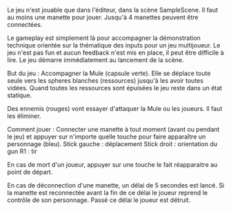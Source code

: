 Le jeu n'est jouable que dans l'éditeur, dans la scène SampleScene.
Il faut au moins une manette pour jouer.
Jusqu'à 4 manettes peuvent être connectées.

Le gameplay est simplement là pour accompagner la démonstration technique orientée sur la thématique des inputs pour un jeu multijoueur. Le jeu n'est pas fun et aucun feedback n'est mis en place, il peut être difficile à lire.
Le jeu démarre immédiatement au lancement de la scène.

But du jeu :
Accompagner la Mule (capsule verte). Elle se déplace toute seule vers les spheres blanches (ressources) jusqu'à les avoir toutes vidées.
Quand toutes les ressources sont épuisées le jeu reste dans un état statique.

Des ennemis (rouges) vont essayer d'attaquer la Mule ou les joueurs. Il faut les éliminer.

Comment jouer :
Connecter une manette à tout moment (avant ou pendant le jeu) et appuyer sur n'importe quelle touche pour faire apparaître un personnage (bleu).
Stick gauche : déplacement
Stick droit : orientation du gun
R1 : tir

En cas de mort d'un joueur, appuyer sur une touche le fait réapparaitre au point de départ.

En cas de déconnection d'une manette, un délai de 5 secondes est lancé. Si la manette est reconnectée avant la fin de ce délai le joueur reprend le contrôle de son personnage.
Passé ce délai le joueur est détruit.


